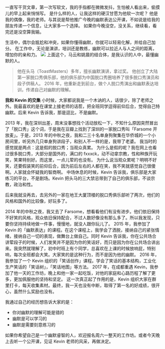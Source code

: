 一直写干货文章，第一次写软文，我的手指都在微微发抖，生怕被人看出来，偷摸儿的早上起来悄悄写。
是什么样的人，让我这样的硬汉甘愿为他软一次呢？
他是我的偶像，我的老师。与其说是帮他推广今晚的幽默表达公开课，不如说是给我的朋友传递一个信息，让大家多一个选择。
如果你今晚没空，没关系，继续看，看完还是没空算我输。

生活中，偶尔会尴尬和冲突，如果你懂得幽默，你就可以轻易化解，并给自己加分。
在工作中，无论是演讲，培训还是教练，幽默可以拉近人与人之间的距离，增加你的亲和力。
![](./_image/2017-04-25-12-11-22.jpg)
上面这个，马云和姚晨的结合体，是我认识的人中，最懂幽默的人。

>他在头马（ToastMasters）多年，擅长幽默演讲，拿过奖。
他创立了大陆第一家脱口秀俱乐部，他的俱乐部为中国脱口秀圈培养了很多脱口秀演员和段子供稿人。
2016 年，他重新走到前台，做个人脱口秀演出和幽默表达培训，传递自己对幽默的理解。

**我和 Kevin 的交集**
小时候，大家都说我是一个木讷的人，话很少，除了老师之外。我最喜欢的是在课堂上接老师的话茬，把全班同学逗得前仰后合，觉得自己特幽默。后来 Kevin 告诉我，那是逗比，不是幽默。

2013 年，我在深圳出差，周末没事想找个活动放松一下，不知什么原因突然冒出了「脱口秀」这个词，于是我在豆瓣上找到了深圳的一家脱口秀叫「Farsome 开放麦」。于是，2013 年的中秋之夜，我和二三十名单身狗聚集在华侨城的一个小房间里，听另外几只单身狗讲段子，和别人不一样的是，我带了老婆。
我当时的感觉就是两点：这是假的脱口秀；当观众真累。
为什么是假的呢？我在网上也看过很多脱口秀，大部分是国外的，满口的 fxxxck，动不动拿宗教，性和种族开玩笑，笑果特别好。而这里，一点儿荤的也没有。
为什么说当观众累呢？明明不好笑，还要假装笑的前仰后合，因为前后左右的人都在笑，我不笑就感觉自己很傻啊。人家就会怀疑我的智商啊。
中场休息的时候，Kevin 告诉我，俱乐部是大家练习的平台，不是剧场。Kevin 把头马的三大禁忌带到了自己的俱乐部，不谈宗教，政治和性。

后来我就没再去，去另外的一家在地王大厦顶楼的脱口秀俱乐部听了两次，他们的风格和国外的比较像，好玩多了。

2014 年的中秋之夜，我又去了 Farsome，想看看他们有没有进步。他们依旧保持不好笑的风格，观众依旧保持配合，不过人数好像没有那么多了。所以我发现，只要你坚持持续地做一件事，慢慢地，就没人跟你玩儿了。
2015 年，我参加了 Kevin 的「幽默表达」的课程。在这个课程上，我学会了洒脱，接纳自己的紧张情绪，接纳自己一切的表现，做舞台上做自己。同时 Kevin 告诉我，你在公共场合讲荤段子的时候，人们发笑并不是因为你的笑话好，而只是因为你在公共场合讲出来。我突然就理解了，初中时班上有个同学，总喜欢在上课的时候放响屁，特别响，每次全班都会大笑。大家笑的是这种行为，而不是因为他的幽默。
2016 年，我参加了一个 Kevin 组织的「笑话创作」课程。学会了笑话的基本结构，工业化生产笑话的「笑话树」，「笑话地图」等方法。
2017 年，在成都重遇 Kevin，我参加了他一天的工作坊，晚上和他一家一起吃饭，对他的家庭和心路历程了解了更多，更加佩服他的坚持和坚定。
这一次真正起了作用的是，Kevin 组织大家在群里打卡，每天收集素材。最终，我一天也没有中断，取得了第一名的好成绩，很开心，虽然什么奖励也没有。

我通过自己的经历想告诉大家的是：
* 你对幽默的理解可能是错的
* 幽默是可以学习的
* 幽默是需要刻意练习的

如果你希望自己是一个幽默睿智的人，欢迎报名周六一整天的工作坊。或者今天晚上去听一个公开课，见证 Kevin 老师的风采，再做决定。
